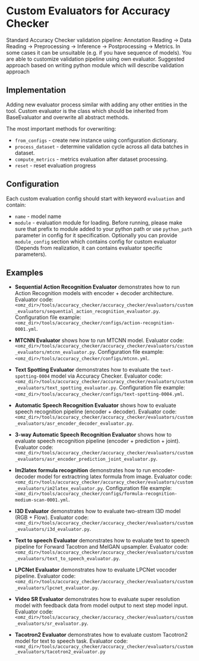 # Custom Evaluators for Accuracy Checker
Standard Accuracy Checker validation pipeline: Annotation Reading -> Data Reading -> Preprocessing -> Inference -> Postprocessing -> Metrics.
In some cases it can be unsuitable (e.g. if you have sequence of models). You are able to customize validation pipeline using own evaluator.
Suggested approach based on writing python module which will describe validation approach

## Implementation
Adding new evaluator process similar with adding any other entities in the tool.
Custom evaluator is the class which should be inherited from BaseEvaluator and overwrite all abstract methods.

The most important methods for overwriting:

* `from_configs` - create new instance using configuration dictionary.
* `process_dataset` - determine validation cycle across all data batches in dataset.
* `compute_metrics` - metrics evaluation after dataset processing.
* `reset` - reset evaluation progress

## Configuration
Each custom evaluation config should start with keyword `evaluation` and contain:
 * `name` - model name
 * `module` - evaluation module for loading.
Before running, please make sure that prefix to module added to your python path or use `python_path` parameter in config for it specification.
Optionally you can provide `module_config` section which contains config for custom evaluator (Depends from realization, it can contains evaluator specific parameters).

## Examples
* **Sequential Action Recognition Evaluator** demonstrates how to run Action Recognition models with encoder + decoder architecture.
  Evaluator code: `<omz_dir>/tools/accuracy_checker/accuracy_checker/evaluators/custom_evaluators/sequential_action_recognition_evaluator.py`.
  Configuration file example: `<omz_dir>/tools/accuracy_checker/configs/action-recognition-0001.yml`.

* **MTCNN Evaluator** shows how to run MTCNN model.
  Evaluator code: `<omz_dir>/tools/accuracy_checker/accuracy_checker/evaluators/custom_evaluators/mtcnn_evaluator.py`.
  Configuration file example: `<omz_dir>/tools/accuracy_checker/configs/mtcnn.yml`.

* **Text Spotting Evaluator** demonstrates how to evaluate the `text-spotting-0004` model via Accuracy Checker.
  Evaluator code: `<omz_dir>/tools/accuracy_checker/accuracy_checker/evaluators/custom_evaluators/text_spotting_evaluator.py`.
  Configuration file example: `<omz_dir>/tools/accuracy_checker/configs/text-spotting-0004.yml`.

* **Automatic Speech Recognition Evaluator** shows how to evaluate speech recognition pipeline (encoder + decoder).
  Evaluator code: `<omz_dir>/tools/accuracy_checker/accuracy_checker/evaluators/custom_evaluators/asr_encoder_decoder_evaluator.py`.

* **3-way Automatic Speech Recognition Evaluator** shows how to evaluate speech recognition pipeline (encoder + prediction + joint).
  Evaluator code: `<omz_dir>/tools/accuracy_checker/accuracy_checker/evaluators/custom_evaluators/asr_encoder_prediction_joint_evaluator.py`.

* **Im2latex formula recognition** demonstrates how to run encoder-decoder model for extractring latex formula from image.
  Evaluator code: `<omz_dir>/tools/accuracy_checker/accuracy_checker/evaluators/custom_evaluators/im2latex_evaluator.py`.
  Configuration file example: `<omz_dir>/tools/accuracy_checker/configs/formula-recognition-medium-scan-0001.yml`.

* **I3D Evaluator** demonstrates how to evaluate two-stream I3D model (RGB + Flow).
  Evaluator code: `<omz_dir>/tools/accuracy_checker/accuracy_checker/evaluators/custom_evaluators/i3d_evaluator.py`.

* **Text to speech Evaluator** demonstrates how to evaluate text to speech pipeline for Forward Tacotron and MelGAN upsampler.
  Evaluator code: `<omz_dir>/tools/accuracy_checker/accuracy_checker/evaluators/custom_evaluators/text_to_speech_evaluator.py`.

* **LPCNet Evaluator** demonstrates how to evaluate LPCNet vocoder pipeline.
  Evaluator code: `<omz_dir>/tools/accuracy_checker/accuracy_checker/evaluators/custom_evaluators/lpcnet_evaluator.py`.

* **Video SR Evaluator** demonstrates how to evaluate super resolution model with feedback data from model output to next step model input.
  Evaluator code: `<omz_dir>/tools/accuracy_checker/accuracy_checker/evaluators/custom_evaluators/sr_evaluator.py`.

* **Tacotron2 Evaluator** demonstrates how to evaluate custom Tacotron2 model for text to speech task.
  Evaluator code: `<omz_dir>/tools/accuracy_checker/accuracy_checker/evaluators/custom_evaluators/tacotron2_evaluator.py`
